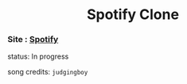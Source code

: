 <h1 align="center" >Spotify Clone</h1>

### Site : [Spotify](https://avin-madhu.github.io/spotify-clone.github.io/) 
status: In progress

song credits: `judgingboy`


